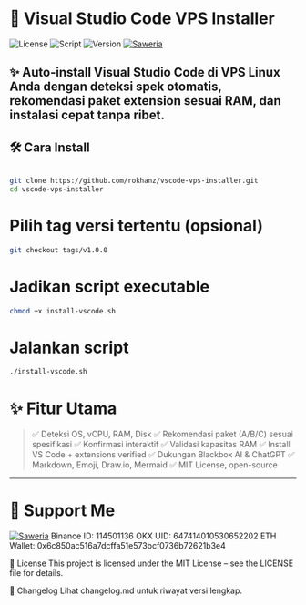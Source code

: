 # 🚀 Visual Studio Code VPS Installer

![License](https://img.shields.io/badge/License-MIT-green)
![Script](https://img.shields.io/badge/Made%20with-Bash-blue)
![Version](https://img.shields.io/badge/Version-1.0.0-yellow)
[![Saweria](https://img.shields.io/badge/Saweria-Donate-orange)](https://saweria.co/rokhanz)

✨ **Auto-install Visual Studio Code** di VPS Linux Anda dengan deteksi spek otomatis, rekomendasi paket extension sesuai RAM, dan instalasi cepat tanpa ribet.
---

## 🛠️ Cara Install

```bash

git clone https://github.com/rokhanz/vscode-vps-installer.git
cd vscode-vps-installer

```

# Pilih tag versi tertentu (opsional)
```bash
git checkout tags/v1.0.0
```

# Jadikan script executable
```bash
chmod +x install-vscode.sh
```

# Jalankan script
```bash
./install-vscode.sh
```

# ✨ Fitur Utama
>✅ Deteksi OS, vCPU, RAM, Disk
✅ Rekomendasi paket (A/B/C) sesuai spesifikasi
✅ Konfirmasi interaktif
✅ Validasi kapasitas RAM
✅ Install VS Code + extensions verified
✅ Dukungan Blackbox AI & ChatGPT
✅ Markdown, Emoji, Draw.io, Mermaid
✅ MIT License, open-source
---

# 🙌 Support Me
[![Saweria](https://img.shields.io/badge/Saweria-Donate-orange)](https://saweria.co/rokhanz)
Binance ID: 114501136
OKX UID: 647414010530652202
ETH Wallet: 0x6c850ac516a7dcffa51e573bcf0736b72621b3e4

📝 License
This project is licensed under the MIT License – see the LICENSE file for details.

📝 Changelog
Lihat changelog.md untuk riwayat versi lengkap.
